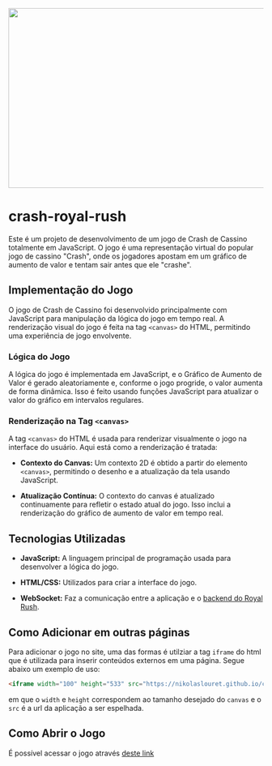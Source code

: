 <p align="center">
  <img src="./crash-gambling.gif" width="630" height="355"/>
</p>

# crash-royal-rush

Este é um projeto de desenvolvimento de um jogo de Crash de Cassino totalmente em JavaScript. O jogo é uma representação virtual do popular jogo de cassino "Crash", onde os jogadores apostam em um gráfico de aumento de valor e tentam sair antes que ele "crashe".

## Implementação do Jogo

O jogo de Crash de Cassino foi desenvolvido principalmente com JavaScript para manipulação da lógica do jogo em tempo real. A renderização visual do jogo é feita na tag `<canvas>` do HTML, permitindo uma experiência de jogo envolvente.

### Lógica do Jogo

A lógica do jogo é implementada em JavaScript, e o Gráfico de Aumento de Valor é gerado aleatoriamente e, conforme o jogo progride, o valor aumenta de forma dinâmica. Isso é feito usando funções JavaScript para atualizar o valor do gráfico em intervalos regulares.

### Renderização na Tag `<canvas>`

A tag `<canvas>` do HTML é usada para renderizar visualmente o jogo na interface do usuário. Aqui está como a renderização é tratada:

-   **Contexto do Canvas:** Um contexto 2D é obtido a partir do elemento `<canvas>`, permitindo o desenho e a atualização da tela usando JavaScript.

-   **Atualização Contínua:** O contexto do canvas é atualizado continuamente para refletir o estado atual do jogo. Isso inclui a renderização do gráfico de aumento de valor em tempo real.

## Tecnologias Utilizadas

-   **JavaScript:** A linguagem principal de programação usada para desenvolver a lógica do jogo.

-   **HTML/CSS:** Utilizados para criar a interface do jogo.

-   **WebSocket:** Faz a comunicação entre a aplicação e o [backend do Royal Rush](https://github.com/ICEI-PUC-Minas-PPLES-TI/plf-es-2023-2-ti5-5104100-royal-rush).

## Como Adicionar em outras páginas

Para adicionar o jogo no site, uma das formas é utilziar a tag `iframe` do html que é utilizada para inserir conteúdos externos em uma página. Segue abaixo um exemplo de uso:

```html
<iframe width="100" height="533" src="https://nikolaslouret.github.io/crash-royal-rush/code/public"></iframe>
```

em que o `width` e `height` correspondem ao tamanho desejado do `canvas` e o `src` é a url da aplicação a ser espelhada.

## Como Abrir o Jogo

É possível acessar o jogo através [deste link](https://nikolaslouret.github.io/crash-royal-rush/code/public)
